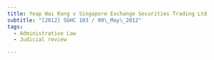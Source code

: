 ```yaml
---
title: Yeap Wai Kong v Singapore Exchange Securities Trading Ltd 
subtitle: "[2012] SGHC 103 / 09\_May\_2012"
tags:
  - Administrative Law
  - Judicial review

---
```


